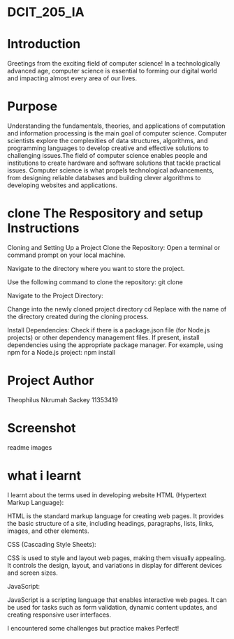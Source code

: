 # DCIT_205_IA
# Introduction 
Greetings from the exciting field of computer science! In a technologically advanced age, computer science is essential to forming our digital world and impacting almost every area of our lives.

# Purpose
Understanding the fundamentals, theories, and applications of computation and information processing is the main goal of computer science. Computer scientists explore the complexities of data structures, algorithms, and programming languages to develop creative and effective solutions to challenging issues.The field of computer science enables people and institutions to create hardware and software solutions that tackle practical issues. Computer science is what propels technological advancements, from designing reliable databases and building clever algorithms to developing websites and applications.

# clone The Respository and setup Instructions
Cloning and Setting Up a Project
Clone the Repository:
Open a terminal or command prompt on your local machine.

Navigate to the directory where you want to store the project.

Use the following command to clone the repository:
git clone <repository-url>

Navigate to the Project Directory:

Change into the newly cloned project directory
cd <project-directory>
Replace <project-directory> with the name of the directory created during the cloning process.

Install Dependencies:
Check if there is a package.json file (for Node.js projects) or other dependency management files.
If present, install dependencies using the appropriate package manager. For example, using npm for a Node.js project:
npm install

# Project Author
Theophilus Nkrumah Sackey 11353419
# Screenshot
 readme images
# what i learnt
I learnt about the terms used in developing website 
HTML (Hypertext Markup Language):

HTML is the standard markup language for creating web pages.
It provides the basic structure of a site, including headings, paragraphs, lists, links, images, and other elements.

CSS (Cascading Style Sheets):

CSS is used to style and layout web pages, making them visually appealing.
It controls the design, layout, and variations in display for different devices and screen sizes.

JavaScript:

JavaScript is a scripting language that enables interactive web pages.
It can be used for tasks such as form validation, dynamic content updates, and creating responsive user interfaces.

I encountered some challenges but practice makes Perfect!


